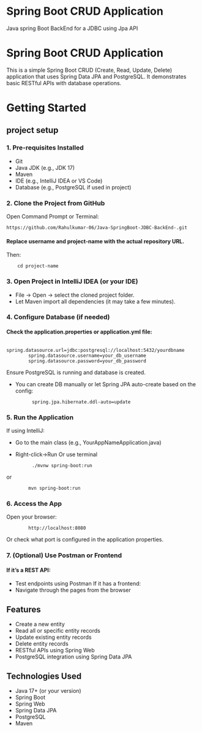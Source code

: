 # Spring Boot CRUD Application
Java spring Boot BackEnd  for a JDBC using Jpa API 

# Spring Boot CRUD Application

This is a simple Spring Boot CRUD (Create, Read, Update, Delete) application that uses Spring Data JPA and PostgreSQL. It demonstrates basic RESTful APIs with database operations.
# Getting Started
## project setup
###  1. Pre-requisites Installed
- Git
- Java JDK (e.g., JDK 17)
- Maven
- IDE (e.g., IntelliJ IDEA or VS Code)
- Database (e.g., PostgreSQL if used in project)
### 2. Clone the Project from GitHub
 Open Command Prompt or Terminal:

    https://github.com/Rahulkumar-06/Java-SpringBoot-JDBC-BackEnd-.git
#### Replace username and project-name with the actual repository URL.
Then:
  
        cd project-name
### 3. Open Project in IntelliJ IDEA (or your IDE)
- File → Open → select the cloned project folder.
- Let Maven import all dependencies (it may take a few minutes).

### 4. Configure Database (if needed)
#### Check the application.properties or application.yml file:
            spring.datasource.url=jdbc:postgresql://localhost:5432/yourdbname
            spring.datasource.username=your_db_username
            spring.datasource.password=your_db_password
Ensure PostgreSQL is running and database is created.
- You can create DB manually or let Spring JPA auto-create based on the config:
  ```properties
        spring.jpa.hibernate.ddl-auto=update
### 5. Run the Application
If using IntelliJ:
- Go to the main class (e.g., YourAppNameApplication.java)
- Right-click->Run
Or use terminal

            ./mvnw spring-boot:run
or

            mvn spring-boot:run
###  6. Access the App
Open your browser:

            http://localhost:8080
Or check what port is configured in the application properties.

###  7. (Optional) Use Postman or Frontend
#### If it’s a REST API:
- Test endpoints using Postman
If it has a frontend:
- Navigate through the pages from the browser

## Features

- Create a new entity
- Read all or specific entity records
- Update existing entity records
- Delete entity records
- RESTful APIs using Spring Web
- PostgreSQL integration using Spring Data JPA

## Technologies Used

- Java 17+ (or your version)
- Spring Boot
- Spring Web
- Spring Data JPA
- PostgreSQL
- Maven
